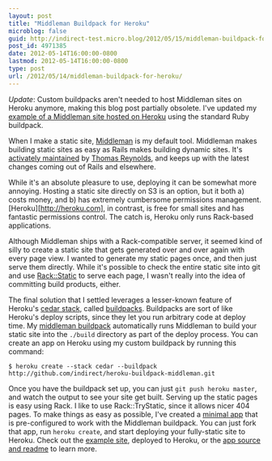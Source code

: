 ```yaml
---
layout: post
title: "Middleman Buildpack for Heroku"
microblog: false
guid: http://indirect-test.micro.blog/2012/05/15/middleman-buildpack-for-heroku/
post_id: 4971385
date: 2012-05-14T16:00:00-0800
lastmod: 2012-05-14T16:00:00-0800
type: post
url: /2012/05/14/middleman-buildpack-for-heroku/
---
```


*Update*: Custom buildpacks aren't needed to host Middleman sites on Heroku anymore, making this blog post partially obsolete. I've updated my [example of a Middleman site hosted on Heroku](https://github.com/indirect/middleman-heroku-static-app) using the standard Ruby buildpack.

When I make a static site, [Middleman][mm] is my default tool. Middleman makes building static sites as easy as Rails makes building dynamic sites. It's [activately maintained][mmgithub] by [Thomas Reynolds][tdreyno], and keeps up with the latest changes coming out of Rails and elsewhere.

[mm]: http://middlemanapp.com/
[mmgithub]: https://github.com/middleman/middleman/
[tdreyno]: http://twitter.com/tdreyno

While it's an absolute pleasure to use, deploying it can be somewhat more annoying. Hosting a static site directly on S3 is an option, but it both a) costs money, and b) has extremely cumbersome permissions management. [Heroku][http://heroku.com], in contrast, is free for small sites and has fantastic permissions control. The catch is, Heroku only runs Rack-based applications.

Although Middleman ships with a Rack-compatible server, it seemed kind of silly to create a static site that gets generated over and over again with every page view. I wanted to generate my static pages once, and then just serve them directly. While it's possible to check the entire static site into git and use [Rack::Static][rackstatic] to serve each page, I wasn't really into the idea of committing build products, either.

[rackstatic]: http://rack.rubyforge.org/doc/classes/Rack/Static.html

The final solution that I settled leverages a lesser-known feature of Heroku's [cedar stack][cedar], called [buildpacks][buildpacks]. Buildpacks are sort of like Heroku's deploy scripts, since they let you run arbitrary code at deploy time. My [middleman buildpack][mmbp] automatically runs Middleman to build your static site into the `./build` directory as part of the deploy process. You can create an app on Heroku using my custom buildpack by running this command:

    $ heroku create --stack cedar --buildpack http://github.com/indirect/heroku-buildpack-middleman.git

[cedar]: https://devcenter.heroku.com/articles/cedar
[buildpacks]: https://devcenter.heroku.com/articles/buildpacks
[mmbp]: https://github.com/indirect/heroku-buildpack-middleman

Once you have the buildpack set up, you can just `git push heroku master`, and watch the output to see your site get built. Serving up the static pages is easy using Rack. I like to use Rack::TryStatic, since it allows nicer 404 pages. To make things as easy as possible, I've created a [minimal app][mmapp] that is pre-configured to work with the Middleman buildpack. You can just fork that app, run `heroku create`, and start deploying your fully-static site to Heroku. Check out the [example site][ex], deployed to Heroku, or the [app source and readme][mmapp] to learn more.

[mmapp]: https://github.com/indirect/middleman-heroku-static-app
[ex]: http://middleman-heroku-static-app.herokuapp.com/
